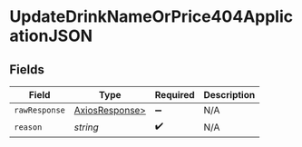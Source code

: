 # UpdateDrinkNameOrPrice404ApplicationJSON


## Fields

| Field                                                    | Type                                                     | Required                                                 | Description                                              |
| -------------------------------------------------------- | -------------------------------------------------------- | -------------------------------------------------------- | -------------------------------------------------------- |
| `rawResponse`                                            | [AxiosResponse>](https://axios-http.com/docs/res_schema) | :heavy_minus_sign:                                       | N/A                                                      |
| `reason`                                                 | *string*                                                 | :heavy_check_mark:                                       | N/A                                                      |